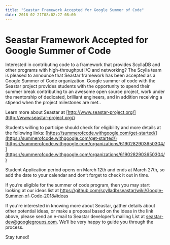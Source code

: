 ```yaml
---
title: "Seastar Framework Accepted for Google Summer of Code"
date: 2018-02-21T08:02:27-08:00
---
```

# Seastar Framework Accepted for Google Summer of Code


Interested in contributing code to a framework that provides ScyllaDB and other programs with high-throughput I/O and networking? The Scylla team is pleased to announce that Seastar framework has been accepted as a Google Summer of Code organization. Google summer of code with the Seastar project provides students with the opportunity to spend their summer break contributing to an awesome open source project, work under the mentorship of dedicated, brilliant engineers, and in addition receiving a stipend when the project milestones are met..

Learn more about Seastar at [http://www.seastar-project.org/](http://www.seastar-project.org/)

Students willing to participe should check for eligibility and more details at the following links:
[https://summerofcode.withgoogle.com/get-started/](https://summerofcode.withgoogle.com/get-started/)
[https://summerofcode.withgoogle.com/organizations/6190282903650304/](https://summerofcode.withgoogle.com/organizations/6190282903650304/)

Student Application period opens on March 12th and ends at March 27th, so add the date to your calendar and don’t forget to check it out in time.

If you’re eligible for the summer of code program, then you may start looking at our ideas list at https://github.com/scylladb/seastar/wiki/Google-Summer-of-Code-2018#ideas

If you're interested in knowing more about Seastar, gather details about other potential ideas, or make a proposal based on the ideas in the link above, please send an e-mail to Seastar developer’s mailing List at seastar-dev@googlegroups.com. We’ll be very happy to guide you through the process.

Stay tuned!

